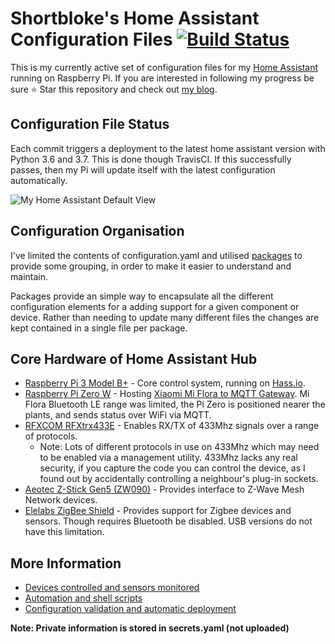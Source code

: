 # Shortbloke's Home Assistant Configuration Files [![Build Status](https://travis-ci.org/shortbloke/home_assistant_config.svg?branch=master)](https://travis-ci.org/shortbloke/home_assistant_config)

This is my currently active set of configuration files for my [Home Assistant](https://home-assistant.io) running on Raspberry Pi.
If you are interested in following my progress be sure ⭐️ Star this repository and check out [my blog](https://www.martinrowan.co.uk).

## Configuration File Status

Each commit triggers a deployment to the latest home assistant version with Python 3.6 and 3.7. This is done though TravisCI. If this successfully passes, then my Pi will update itself with the latest configuration automatically.

![My Home Assistant Default View](images/default_view.jpg)

## Configuration Organisation

I've limited the contents of configuration.yaml and utilised [packages](https://www.home-assistant.io/docs/configuration/packages/) to provide some grouping, in order to make it easier to understand and maintain. 

Packages provide an simple way to encapsulate all the different configuration elements for a adding support for a given component or device. Rather than needing to update many different files the changes are kept contained in a single file per package.

## Core Hardware of Home Assistant Hub

- [Raspberry Pi 3 Model B+](https://amzn.to/2DabgWG) - Core control system, running on [Hass.io](https://www.home-assistant.io/hassio/).
- [Raspberry Pi Zero W](https://amzn.to/2ZLhm7d) - Hosting [Xiaomi Mi Flora to MQTT Gateway](https://github.com/ThomDietrich/miflora-mqtt-daemon). Mi Flora Bluetooth LE range was limited, the Pi Zero is positioned nearer the plants, and sends status over WiFi via MQTT.
- [RFXCOM RFXtrx433E](http://www.rfxcom.com/store/Transceivers/14103) - Enables RX/TX of 433Mhz signals over a range of protocols.
  - Note: Lots of different protocols in use on 433Mhz which may need to be enabled via a management utility. 433Mhz lacks any real security, if you capture the code you can control the device, as I found out by accidentally controlling a neighbour's plug-in sockets.
- [Aeotec Z-Stick Gen5 (ZW090)](https://amzn.to/2wrrgwI) - Provides interface to Z-Wave Mesh Network devices.
- [Elelabs ZigBee Shield](https://elelabs.com/products/elelabs_zigbee_shield.html) - Provides support for Zigbee devices and sensors. Though requires Bluetooth be disabled. USB versions do not have this limitation.

## More Information

- [Devices controlled and sensors monitored](devices.md)
- [Automation and shell scripts](automations.md)
- [Configuration validation and automatic deployment](build_deploy.md)

**Note: Private information is stored in secrets.yaml (not uploaded)**
